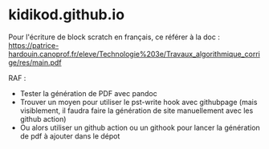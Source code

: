 # kidikod.github.io

Pour l'écriture de block scratch en français, ce référer à la doc :
https://patrice-hardouin.canoprof.fr/eleve/Technologie%203e/Travaux_algorithmique_corrige/res/main.pdf

RAF :
- Tester la génération de PDF avec pandoc
- Trouver un moyen pour utiliser le pst-write hook avec githubpage (mais visiblement, il faudra faire la génération de site manuellement avec les github action)
- Ou alors utiliser un github action ou un githook pour lancer la génération de pdf à ajouter dans le dépot
